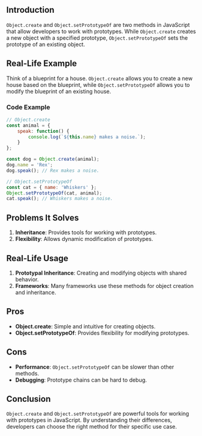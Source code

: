 ## Introduction
`Object.create` and `Object.setPrototypeOf` are two methods in JavaScript that allow developers to work with prototypes. While `Object.create` creates a new object with a specified prototype, `Object.setPrototypeOf` sets the prototype of an existing object.

## Real-Life Example
Think of a blueprint for a house. `Object.create` allows you to create a new house based on the blueprint, while `Object.setPrototypeOf` allows you to modify the blueprint of an existing house.

### Code Example
```javascript
// Object.create
const animal = {
    speak: function() {
        console.log(`${this.name} makes a noise.`);
    }
};

const dog = Object.create(animal);
dog.name = 'Rex';
dog.speak(); // Rex makes a noise.

// Object.setPrototypeOf
const cat = { name: 'Whiskers' };
Object.setPrototypeOf(cat, animal);
cat.speak(); // Whiskers makes a noise.
```

## Problems It Solves
1. **Inheritance**: Provides tools for working with prototypes.
2. **Flexibility**: Allows dynamic modification of prototypes.

## Real-Life Usage
1. **Prototypal Inheritance**: Creating and modifying objects with shared behavior.
2. **Frameworks**: Many frameworks use these methods for object creation and inheritance.

## Pros
- **Object.create**: Simple and intuitive for creating objects.
- **Object.setPrototypeOf**: Provides flexibility for modifying prototypes.

## Cons
- **Performance**: `Object.setPrototypeOf` can be slower than other methods.
- **Debugging**: Prototype chains can be hard to debug.

## Conclusion
`Object.create` and `Object.setPrototypeOf` are powerful tools for working with prototypes in JavaScript. By understanding their differences, developers can choose the right method for their specific use case.
